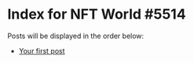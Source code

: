 # Index for NFT World #5514
Posts will be displayed in the order below:

- [Your first post](./001-first.md)

